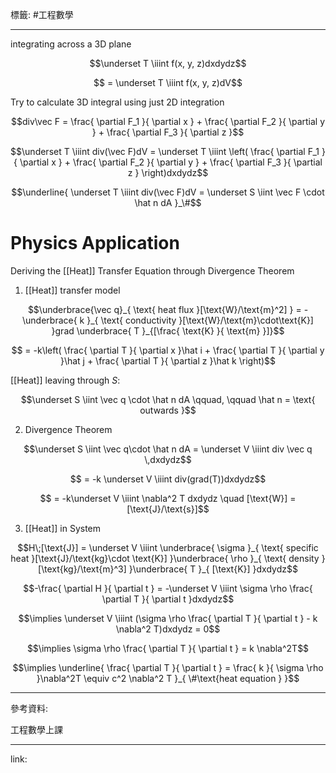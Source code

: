 標籤: #工程數學 

---

integrating across a 3D plane

$$\underset T \iiint f(x, y, z)dxdydz$$

$$ = \underset T \iiint f(x, y, z)dV$$

Try to calculate 3D integral using just 2D integration

$$div\vec F = \frac{ \partial F_1 }{ \partial x } +
\frac{ \partial F_2 }{ \partial y } +
\frac{ \partial F_3 }{ \partial z }$$

$$\underset T \iiint div(\vec F)dV = \underset T \iiint 
\left(
	\frac{ \partial F_1 }{ \partial x } + 
	\frac{ \partial F_2 }{ \partial y } +
	\frac{ \partial F_3 }{ \partial z }
\right)dxdydz$$

$$\underline{ \underset T \iiint div(\vec F)dV = \underset S \iint \vec F \cdot \hat n dA }_\#$$

# Physics Application

Deriving the [[Heat]] Transfer Equation through Divergence Theorem

1. [[Heat]] transfer model

$$\underbrace{\vec q}_{ \text{ heat flux }[\text{W}/\text{m}^2] } = -\underbrace{ k }_{ \text{ conductivity }[\text{W}/\text{m}\cdot\text{K}] }grad \underbrace{ T }_{[\frac{ \text{K} }{ \text{m} }]}$$

$$ = -k\left(
	\frac{ \partial T }{ \partial x }\hat i +
	\frac{ \partial T }{ \partial y }\hat j +
	\frac{ \partial T }{ \partial z }\hat k
\right)$$

[[Heat]] leaving through $S$:

$$\underset S \iint \vec q \cdot \hat n dA \qquad, \qquad \hat n = \text{ outwards }$$

2. Divergence Theorem

$$\underset S \iint \vec q\cdot \hat n dA = 
\underset V \iiint div \vec q \,dxdydz$$

$$ = -k \underset V \iiint div(grad(T))dxdydz$$

$$ = -k\underset V \iiint \nabla^2 T dxdydz \quad [\text{W}] = [\text{J}/\text{s}]$$

3. [[Heat]] in System

$$H\;[\text{J}] = \underset V \iiint \underbrace{ \sigma }_{ \text{ specific heat }[\text{J}/\text{kg}\cdot \text{K}] }\underbrace{ \rho }_{ \text{ density }[\text{kg}/\text{m}^3] }\underbrace{ T }_{ [\text{K}] }dxdydz$$

$$-\frac{ \partial H }{ \partial t } = -\underset V \iiint \sigma \rho \frac{ \partial T }{ \partial t }dxdydz$$

$$\implies \underset V \iiint (\sigma \rho \frac{ \partial T }{ \partial t } - k \nabla^2 T)dxdydz = 0$$

$$\implies \sigma \rho \frac{ \partial T }{ \partial t } = k \nabla^2T$$

$$\implies \underline{ \frac{ \partial T }{ \partial t } = \frac{ k }{ \sigma \rho }\nabla^2T \equiv c^2 \nabla^2 T }_{ \#\text{heat equation } }$$

---

參考資料:

工程數學上課

---

link:

